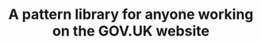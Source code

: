 ---
homepage: true
layout: homepage
title: A pattern library for anyone working on the GOV.UK website
description: As an extension of GOV.UK Design System, aimed at people working in the GOV.UK programme at the Government Digital Service.
whatsNewDate:
whatsNew: 
documentItems:
  0:
    documentItemTitle: Components
    documentItemDescription: Save time with reusable, accessible components for forms, navigation, panels, tables and more.
    documentItemURL: /components
  1:
    documentItemTitle: Patterns
    documentItemDescription: Patterns are best practice design solutions for specific user-focused tasks.
    documentItemURL: /patterns
  2:
    documentItemTitle: Frontend templates
    documentItemDescription: Frontend templates are page-level objects that place components into a layout and articulate the design’s underlying content structure.
    documentItemURL: /frontend-templates
---